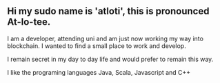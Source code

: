 ## Hi my sudo name is 'atloti', this is pronounced At-lo-tee.

I am a developer, attending uni and am just now working my way into blockchain. I wanted to find a small place to work and develop.

I remain secret in my day to day life and would prefer to remain this way.

I like the programing languages Java, Scala, Javascript and C++
